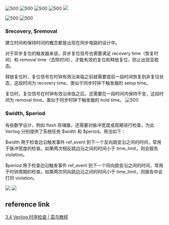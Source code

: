 ![500](https://raw.githubusercontent.com/acdefg/cdn/main/obsidian/ac468f5ef01db3b9e6aafafc34e383c.jpg)
![500](https://raw.githubusercontent.com/acdefg/cdn/main/obsidian/e19554cac815060935e7536696144d6.jpg)
![500](https://raw.githubusercontent.com/acdefg/cdn/main/obsidian/25ca8050dc46611512ebf8011bfeccd.jpg)
![500](https://raw.githubusercontent.com/acdefg/cdn/main/obsidian/20221119155011.png)
![](https://raw.githubusercontent.com/acdefg/cdn/main/obsidian/20221120224612.png)

![500](https://raw.githubusercontent.com/acdefg/cdn/main/obsidian/20221119191048.png)
![500](https://raw.githubusercontent.com/acdefg/cdn/main/obsidian/20221119191105.png)
### $recovery, $removal
建立时间和保持时间的概念都是出现在同步电路的设计中。

对于异步复位的触发器来说，异步复位信号也需要满足 recovery time（恢复时间）和 removal time（去除时间），才能有效的复位和释放复位，防止出现亚稳态。

释放复位时，复位信号在时钟有效沿来临之前就需要提前一段时间恢复到非复位状态，这段时间为 recovery time。类似于同步时钟下触发器的 setup time。

复位时，复位信号在时钟有效沿来临之后，还需要在一段时间内保持不变，这段时间为 removal time。类似于同步时钟下触发器的 hold time。
![500](https://raw.githubusercontent.com/acdefg/cdn/main/obsidian/20221119191445.png)

### $width, $period
有些数字设计，例如 flash 存储器，还需要对脉冲宽度或周期进行检查，为此 Verilog 分别提供了系统任务 $width 和 $period。用法如下：

$width 用于检查边沿触发事件 ref_event 到下一个反向跳变沿之间的时间，常用于脉冲宽度的检查。如果两次相反跳边沿之间的时间小于 time_limit，则会报告 violation。

$period 用于检查边沿触发事件 ref_event 到下一个同向跳变沿之间的时间，常用于时钟周期的检查。如果两次同向跳边沿之间的时间小于 time_limit，则报告中会打印 violation。

![](https://raw.githubusercontent.com/acdefg/cdn/main/obsidian/20221120152548.png)
![](https://raw.githubusercontent.com/acdefg/cdn/main/obsidian/20221120170659.png)



## reference link
[3.4 Verilog 时序检查 | 菜鸟教程](https://www.runoob.com/w3cnote/verilog2-timing-check.html)
